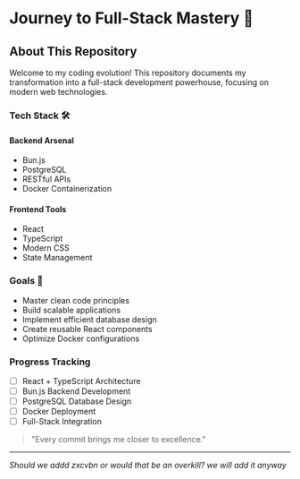 # Journey to Full-Stack Mastery 🚀

## About This Repository

Welcome to my coding evolution! This repository documents my transformation into a full-stack development powerhouse, focusing on modern web technologies.

### Tech Stack 🛠️

#### Backend Arsenal

- Bun.js
- PostgreSQL
- RESTful APIs
- Docker Containerization

#### Frontend Tools

- React
- TypeScript
- Modern CSS
- State Management

### Goals 🎯

- Master clean code principles
- Build scalable applications
- Implement efficient database design
- Create reusable React components
- Optimize Docker configurations

### Progress Tracking

- [ ] React + TypeScript Architecture
- [ ] Bun.js Backend Development
- [ ] PostgreSQL Database Design
- [ ] Docker Deployment
- [ ] Full-Stack Integration

> "Every commit brings me closer to excellence."

---
*Should we addd zxcvbn  or would that be an overkill? we will add it anyway*
